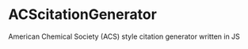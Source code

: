 ACScitationGenerator
====================

American Chemical Society (ACS) style citation generator written in JS
